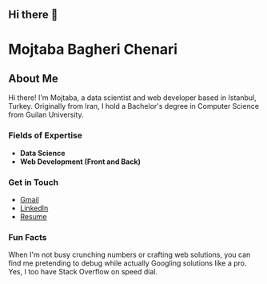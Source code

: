 ## Hi there 👋

<!--
**mojibc1377/mojibc1377** is a ✨ _special_ ✨ repository because its `README.md` (this file) appears on your GitHub profile.

Here are some ideas to get you started:

- 🔭 I’m currently working on ...
- 🌱 I’m currently learning ...
- 👯 I’m looking to collaborate on ...
- 🤔 I’m looking for help with ...
- 💬 Ask me about ...
- 📫 How to reach me: ...
- 😄 Pronouns: ...
- ⚡ Fun fact: ...
-->

# Mojtaba Bagheri Chenari

## About Me

Hi there! I'm Mojtaba, a data scientist and web developer based in Istanbul, Turkey. Originally from Iran, I hold a Bachelor's degree in Computer Science from Guilan University.

### Fields of Expertise
- **Data Science**
- **Web Development (Front and Back)**

### Get in Touch

- [Gmail](mailto:mojtaba.bagherich@gmail.com)
- [LinkedIn](https://www.linkedin.com/in/mojtaba-bagheri-chenari/)
- [Resume](https://portfolio-ashy-one-22.vercel.app/)

### Fun Facts

When I'm not busy crunching numbers or crafting web solutions, you can find me pretending to debug while actually Googling solutions like a pro. Yes, I too have Stack Overflow on speed dial.
